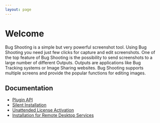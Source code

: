 ```yaml
---
layout: page
---
```


# Welcome

Bug Shooting is a simple but very powerful screenshot tool. Using Bug Shooting you need just few clicks for capture and edit screenshots. One of the top feature of Bug Shooting is the possibility to send screenshots to a large number of different Outputs. Outputs are applications like Bug Tracking systems or Image Sharing websites. Bug Shooting supports multiple screens and provide the popular functions for editing images.

## Documentation

- [Plugin API](plugin_v3)
- [Silent Installation](install_silent)
- [Unattended License Activation](unattended_license_activation)
- [Installation for Remote Desktop Services](install_rdp)
